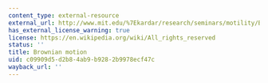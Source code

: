 ```yaml
---
content_type: external-resource
external_url: http://www.mit.edu/%7Ekardar/research/seminars/motility/BBrownian.html
has_external_license_warning: true
license: https://en.wikipedia.org/wiki/All_rights_reserved
status: ''
title: Brownian motion
uid: c09909d5-d2b8-4ab9-b928-2b9978ecf47c
wayback_url: ''
---
```

